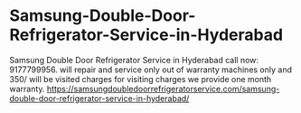 # Samsung-Double-Door-Refrigerator-Service-in-Hyderabad
Samsung Double Door Refrigerator Service in Hyderabad call now: 9177799956. will repair and service only out of warranty machines only and 350/ will be visited charges for visiting charges we provide one month warranty.  https://samsungdoubledoorrefrigeratorservice.com/samsung-double-door-refrigerator-service-in-hyderabad/
